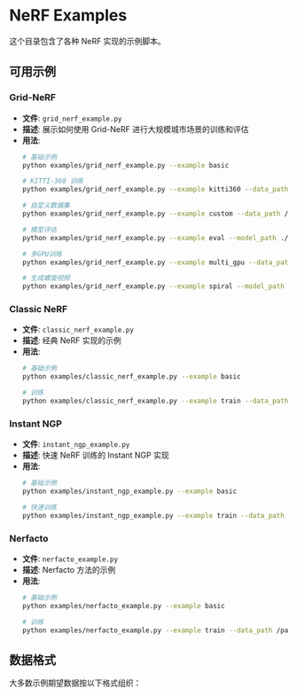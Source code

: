 # NeRF Examples

这个目录包含了各种 NeRF 实现的示例脚本。

## 可用示例

### Grid-NeRF
- **文件**: `grid_nerf_example.py`
- **描述**: 展示如何使用 Grid-NeRF 进行大规模城市场景的训练和评估
- **用法**:
  ```bash
  # 基础示例
  python examples/grid_nerf_example.py --example basic
  
  # KITTI-360 训练
  python examples/grid_nerf_example.py --example kitti360 --data_path /path/to/kitti360 --output_dir ./outputs/kitti360
  
  # 自定义数据集
  python examples/grid_nerf_example.py --example custom --data_path /path/to/data --output_dir ./outputs/custom
  
  # 模型评估
  python examples/grid_nerf_example.py --example eval --model_path ./model.pth --data_path /path/to/test --output_dir ./eval_results
  
  # 多GPU训练
  python examples/grid_nerf_example.py --example multi_gpu --data_path /path/to/data --num_gpus 4
  
  # 生成螺旋视频
  python examples/grid_nerf_example.py --example spiral --model_path ./model.pth --output_dir ./spiral_video
  ```

### Classic NeRF
- **文件**: `classic_nerf_example.py`
- **描述**: 经典 NeRF 实现的示例
- **用法**:
  ```bash
  # 基础示例
  python examples/classic_nerf_example.py --example basic
  
  # 训练
  python examples/classic_nerf_example.py --example train --data_path /path/to/data --output_dir ./outputs/classic
  ```

### Instant NGP
- **文件**: `instant_ngp_example.py`
- **描述**: 快速 NeRF 训练的 Instant NGP 实现
- **用法**:
  ```bash
  # 基础示例
  python examples/instant_ngp_example.py --example basic
  
  # 快速训练
  python examples/instant_ngp_example.py --example train --data_path /path/to/data --output_dir ./outputs/ngp
  ```

### Nerfacto
- **文件**: `nerfacto_example.py`
- **描述**: Nerfacto 方法的示例
- **用法**:
  ```bash
  # 基础示例
  python examples/nerfacto_example.py --example basic
  
  # 训练
  python examples/nerfacto_example.py --example train --data_path /path/to/data --output_dir ./outputs/nerfacto
  ```

## 数据格式

大多数示例期望数据按以下格式组织： 